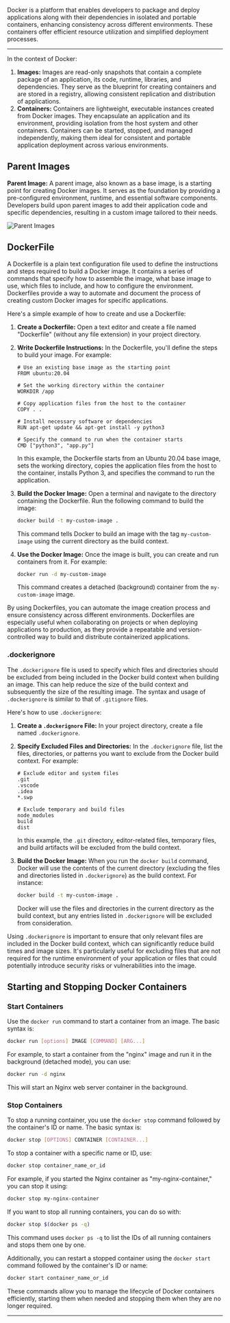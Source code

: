Docker is a platform that enables developers to package and deploy applications along with their dependencies in isolated and portable containers, enhancing consistency across different environments. These containers offer efficient resource utilization and simplified deployment processes.

---

In the context of Docker:

1. **Images:** Images are read-only snapshots that contain a complete package of an application, its code, runtime, libraries, and dependencies. They serve as the blueprint for creating containers and are stored in a registry, allowing consistent replication and distribution of applications.
2. **Containers:** Containers are lightweight, executable instances created from Docker images. They encapsulate an application and its environment, providing isolation from the host system and other containers. Containers can be started, stopped, and managed independently, making them ideal for consistent and portable application deployment across various environments.

## Parent Images

**Parent Image:** A parent image, also known as a base image, is a starting point for creating Docker images. It serves as the foundation by providing a pre-configured environment, runtime, and essential software components. Developers build upon parent images to add their application code and specific dependencies, resulting in a custom image tailored to their needs.

![Parent Images](Parent%20Image.png)

## DockerFile

A Dockerfile is a plain text configuration file used to define the instructions and steps required to build a Docker image. It contains a series of commands that specify how to assemble the image, what base image to use, which files to include, and how to configure the environment. Dockerfiles provide a way to automate and document the process of creating custom Docker images for specific applications.

Here's a simple example of how to create and use a Dockerfile:

1. **Create a Dockerfile:** Open a text editor and create a file named "Dockerfile" (without any file extension) in your project directory.
2. **Write Dockerfile Instructions:** In the Dockerfile, you'll define the steps to build your image. For example:
    
    ```
    # Use an existing base image as the starting point
    FROM ubuntu:20.04
    
    # Set the working directory within the container
    WORKDIR /app
    
    # Copy application files from the host to the container
    COPY . .
    
    # Install necessary software or dependencies
    RUN apt-get update && apt-get install -y python3
    
    # Specify the command to run when the container starts
    CMD ["python3", "app.py"]
    
    ```
    
    In this example, the Dockerfile starts from an Ubuntu 20.04 base image, sets the working directory, copies the application files from the host to the container, installs Python 3, and specifies the command to run the application.
    
3. **Build the Docker Image:** Open a terminal and navigate to the directory containing the Dockerfile. Run the following command to build the image:
    
    ```bash
    docker build -t my-custom-image .
    ```
    
    This command tells Docker to build an image with the tag `my-custom-image` using the current directory as the build context.
    
4. **Use the Docker Image:** Once the image is built, you can create and run containers from it. For example:
    
    ```bash
    docker run -d my-custom-image
    ```
    
    This command creates a detached (background) container from the `my-custom-image` image.
    

By using Dockerfiles, you can automate the image creation process and ensure consistency across different environments. Dockerfiles are especially useful when collaborating on projects or when deploying applications to production, as they provide a repeatable and version-controlled way to build and distribute containerized applications.

### .dockerignore

The `.dockerignore` file is used to specify which files and directories should be excluded from being included in the Docker build context when building an image. This can help reduce the size of the build context and subsequently the size of the resulting image. The syntax and usage of `.dockerignore` is similar to that of `.gitignore` files.

Here's how to use `.dockerignore`:

1. **Create a `.dockerignore` File:** In your project directory, create a file named `.dockerignore`.
2. **Specify Excluded Files and Directories:** In the `.dockerignore` file, list the files, directories, or patterns you want to exclude from the Docker build context. For example:
    
    ```
    # Exclude editor and system files
    .git
    .vscode
    .idea
    *.swp
    
    # Exclude temporary and build files
    node_modules
    build
    dist
    
    ```
    
    In this example, the `.git` directory, editor-related files, temporary files, and build artifacts will be excluded from the build context.
    
3. **Build the Docker Image:** When you run the `docker build` command, Docker will use the contents of the current directory (excluding the files and directories listed in `.dockerignore`) as the build context. For instance:
    
    ```bash
    docker build -t my-custom-image .
    ```
    
    Docker will use the files and directories in the current directory as the build context, but any entries listed in `.dockerignore` will be excluded from consideration.
    

Using `.dockerignore` is important to ensure that only relevant files are included in the Docker build context, which can significantly reduce build times and image sizes. It's particularly useful for excluding files that are not required for the runtime environment of your application or files that could potentially introduce security risks or vulnerabilities into the image.

## Starting and Stopping Docker Containers

### Start Containers

Use the `docker run` command to start a container from an image. The basic syntax is:

```bash
docker run [options] IMAGE [COMMAND] [ARG...]
```

For example, to start a container from the "nginx" image and run it in the background (detached mode), you can use:

```bash
docker run -d nginx
```

This will start an Nginx web server container in the background.

### Stop Containers

To stop a running container, you use the `docker stop` command followed by the container's ID or name. The basic syntax is:

```bash
docker stop [OPTIONS] CONTAINER [CONTAINER...]
```

To stop a container with a specific name or ID, use:

```bash
docker stop container_name_or_id
```

For example, if you started the Nginx container as "my-nginx-container," you can stop it using:

```bash
docker stop my-nginx-container
```

If you want to stop all running containers, you can do so with:

```bash
docker stop $(docker ps -q)
```

This command uses `docker ps -q` to list the IDs of all running containers and stops them one by one.

Additionally, you can restart a stopped container using the `docker start` command followed by the container's ID or name:

```bash
docker start container_name_or_id
```

These commands allow you to manage the lifecycle of Docker containers efficiently, starting them when needed and stopping them when they are no longer required.

---
